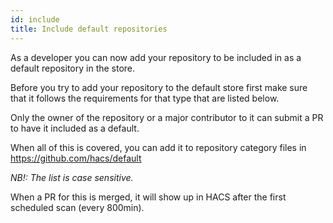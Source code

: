 ```yaml
---
id: include
title: Include default repositories
---
```


As a developer you can now add your repository to be included in as a default repository in the store.

Before you try to add your repository to the default store first make sure that it follows the requirements for that type that are listed below.

Only the owner of the repository or a major contributor to it can submit a PR to have it included as a default.

When all of this is covered, you can add it to repository category files in https://github.com/hacs/default

_NB!: The list is case sensitive._

When a PR for this is merged, it will show up in HACS after the first scheduled scan (every 800min).